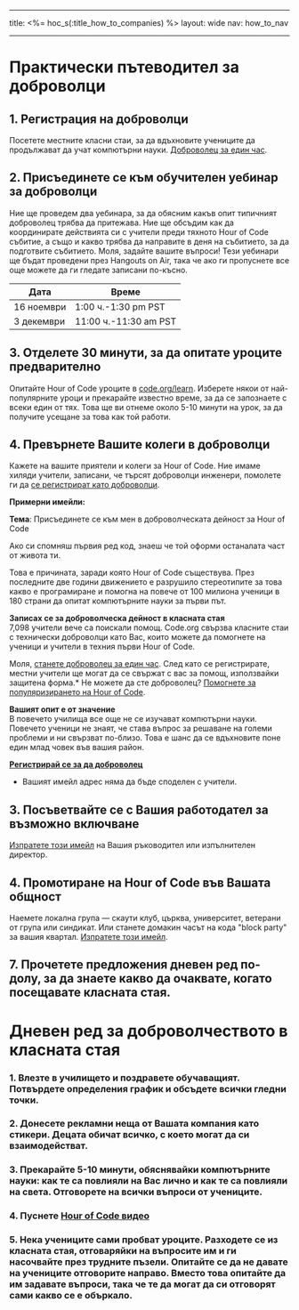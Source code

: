 * * *

title: <%= hoc_s(:title_how_to_companies) %> layout: wide nav: how_to_nav

* * *

# Практически пътеводител за доброволци

## 1. Регистрация на доброволци

Посетете местните класни стаи, за да вдъхновите учениците да продължават да учат компютърни науки. [ Доброволец за един час](https://code.org/volunteer/engineer).

## 2. Присъединете се към обучителен уебинар за доброволци

Ние ще проведем два уебинара, за да обясним какъв опит типичният доброволец трябва да притежава. Ние ще обсъдим как да координирате действията си с учители преди тяхното Hour of Code събитие, а също и какво трябва да направите в деня на събитието, за да подготвите събитието. Моля, задайте вашите въпроси! Тези уебинари ще бъдат проведени през Hangouts on Air, така че ако ги пропуснете все още можете да ги гледате записани по-късно.

| Дата       | Време                 |
| ---------- | --------------------- |
| 16 ноември | 1:00 ч.-1:30 pm PST   |
| 3 декември | 11:00 ч.-11:30 am PST |

## 3. Отделете 30 минути, за да опитате уроците предварително

Опитайте Hour of Code уроците в [ code.org/learn](https://code.org/learn). Изберете някои от най-популярните уроци и прекарайте известно време, за да се запознаете с всеки един от тях. Това ще ви отнеме около 5-10 минути на урок, за да получите усещане за това как той работи.

## 4. Превърнете Вашите колеги в доброволци

Кажете на вашите приятели и колеги за Hour of Code. Ние имаме хиляди учители, записани, че търсят доброволци инженери, помолете ги да [ се регистрират като доброволци](https://code.org/volunteer/engineer).

**Примерни имейли:**

**Тема**: Присъединете се към мен в доброволческата дейност за Hour of Code

Ако си спомняш първия ред код, знаеш че той оформи останалата част от живота ти.

Това е причината, заради която Hour of Code съществува. През последните две години движението е разрушило стереотипите за това какво е програмиране и помогна на повече от 100 милиона ученици в 180 страни да опитат компютърните науки за първи път.

**Записах се за доброволческа дейност в класната стая**   
7,098 учители вече са поискали помощ. Code.org свързва класните стаи с технически доброволци като Вас, които можете да помогнете на ученици и учители в техния първи Hour of Code.

Моля, [ станете доброволец за един час](https://code.org/volunteer/engineer). След като се регистрирате, местни учители ще могат да се свържат с вас за помощ, използвайки защитена форма.* Не можете да сте доброволец? [ Помогнете за популяризирането на Hour of Code](https://hourofcode.com/promote).

**Вашият опит е от значение**   
В повечето училища все още не се изучават компютърни науки. Повечето ученици не знаят, че става въпрос за решаване на големи проблеми и ни свързват по-близо. Това е шанс да се вдъхновите поне един млад човек във вашия район.

**[Регистрирай се за да доброволец](https://code.org/volunteer/engineer)**

* Вашият имейл адрес няма да бъде споделен с учители.

## 3. Посъветвайте се с Вашия работодател за възможно включване

[ Изпратете този имейл](https://hourofcode.com/promote/resources#email) на Вашия ръководител или изпълнителен директор.

## 4. Промотиране на Hour of Code във Вашата общност

Наемете локална група — скаути клуб, църква, университет, ветерани от група или синдикат. Или станете домакин часът на кода "block party" за вашия квартал. [ Изпратете този имейл](https://hourofcode.com/promote/resources#email).

## 7. Прочетете предложения дневен ред по-долу, за да знаете какво да очаквате, когато посещавате класната стая.

# Дневен ред за доброволчеството в класната стая

### 1. Влезте в училището и поздравете обучаващият. Потвърдете определения график и обсъдете всички гледни точки.

### 2. Донесете рекламни неща от Вашата компания като стикери. Децата обичат всичко, с което могат да си взаимодействат.

### 3. Прекарайте 5-10 минути, обяснявайки компютърните науки: как те са повлияли на Вас лично и как те са повлияли на света. Отговорете на всички въпроси от учениците.

### 4. Пуснете [ Hour of Code видео](https://www.youtube.com/watch?v=2DxWIxec6yo)

### 5. Нека учениците сами пробват уроците. Разходете се из класната стая, отговаряйки на въпросите им и ги насочвайте през трудните пъзели. Опитайте се да не давате на учениците отговорите направо. Вместо това опитайте да им задавате въпроси, така че те да могат да си отговорят сами какво се е объркало.